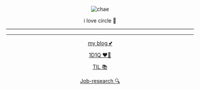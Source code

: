 <div align="center">
  

![chae](https://pbs.twimg.com/media/FRV_bK9UUAAy6IE?format=jpg&name=large)

i love circle 🌸




----
----


[my blog 💕](https://yangu1455.tistory.com/)

[1D1Q ❤️‍🔥](https://github.com/yangu1455/Algorithm)

[TIL 📚](https://github.com/yangu1455/TIL)

[Job-research 🔍](https://github.com/yangu1455/job-research)

 

</div>